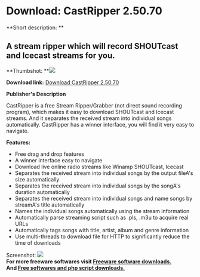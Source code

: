 # Download: CastRipper 2.50.70

**Short description: **

## A stream ripper which will record SHOUTcast and Icecast streams for you.

  
**Thumbshot: **![](http://www.freewarefiles.com/screenshot/castripper_md.gif)   
  
**Download link:** [Download CastRipper 2.50.70](http://freesoftwares.boysofts.com/CastRipper_program_17393.html)  
  

**Publisher's Description**  
  

CastRipper is a free Stream Ripper/Grabber (not direct sound recording
program), which makes it easy to download SHOUTcast and Icecast streams. And
it separates the received stream into individual songs automatically.
CastRipper has a winner interface, you will find it very easy to navigate.

**Features:**

  * Free drag and drop features 
  * A winner interface easy to navigate 
  * Download live online radio streams like Winamp SHOUTcast, Icecast 
  * Separates the received stream into individual songs by the output fileA's size automatically 
  * Separates the received stream into individual songs by the songA's duration automatically 
  * Separates the received stream into individual songs and name songs by streamA's title automatically 
  * Names the individual songs automatically using the stream information 
  * Automatically parse streaming script such as .pls, .m3u to acquire real URLs 
  * Automatically tags songs with title, artist, album and genre information 
  * Use multi-threads to download file for HTTP to significantly reduce the time of downloads 

  
  
Screenshot: ![](http://www.freewarefiles.com/screenshot/castripper.gif)  
**For more freeware softwares visit [Freeware software downloads.](http://freesoftwares.boysofts.com/)**   
**And [Free softwares and php script downloads.](http://www.boysofts.com/)**

